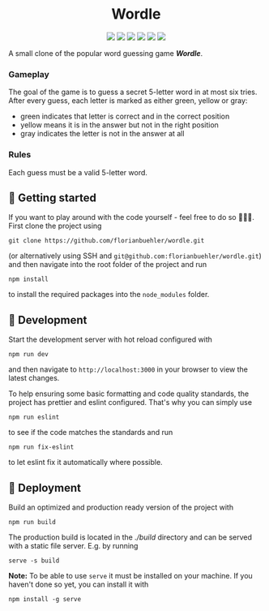 <h1 align="center">
  Wordle
</h1>

<p align="center">
    <a style="text-decoration: none" href="https://reactjs.org/" alt="React">
        <img src="https://img.shields.io/badge/framework-React-61dbfb" /></a>
    <a style="text-decoration: none" href="https://www.typescriptlang.org/" alt="TypeScript">
        <img src="https://img.shields.io/badge/language-TypeScript-3178c6" /></a>
    <a style="text-decoration: none" href="https://styled-components.com/" alt="Styled Components">
        <img src="https://img.shields.io/badge/styling-Styled_Components-dd6f93" /></a>
    <a style="text-decoration: none" href="https://react.semantic-ui.com/" alt="Semantic UI React">
        <img src="https://img.shields.io/badge/component_library-Semantic_UI_React-35bdb2" /></a>
    <a style="text-decoration: none" href="https://eslint.org/" alt="Eslint">
        <img src="https://img.shields.io/badge/linter-ESLint-4a31c3" /></a>
    <a style="text-decoration: none" href="https://prettier.io/" alt="Prettier">
        <img src="https://img.shields.io/badge/code_style-Prettier-ff69b4" /></a>
</p>


A small clone of the popular word guessing game _**Wordle**_.


### Gameplay

The goal of the game is to guess a secret 5-letter word in at most six tries. 
After every guess, each letter is marked as either green, yellow or gray:

- green indicates that letter is correct and in the correct position
- yellow means it is in the answer but not in the right position
- gray indicates the letter is not in the answer at all

### Rules

Each guess must be a valid 5-letter word.


## 🚀 Getting started

If you want to play around with the code yourself - feel free to do so 🧑🏻‍💻. First clone the project using
```shell script
git clone https://github.com/florianbuehler/wordle.git
```
(or alternatively using SSH and `git@github.com:florianbuehler/wordle.git`) and then navigate into the root folder of the project and run
```shell script
npm install
```
to install the required packages into the `node_modules` folder.


## 🔧 Development

Start the development server with hot reload configured with
```shell script
npm run dev
```
and then navigate to `http://localhost:3000` in your browser to view the latest changes.

To help ensuring some basic formatting and code quality standards, the project has prettier and eslint configured. That's why you can simply use
```shell script
npm run eslint
```
to see if the code matches the standards and run
```shell script
npm run fix-eslint
```
to let eslint fix it automatically where possible.


## 💫 Deployment

Build an optimized and production ready version of the project with
```shell script
npm run build
```
The production build is located in the *./build* directory and can be served with a static file server. E.g. by running
```shell script
serve -s build
```
**Note:** To be able to use `serve` it must be installed on your machine. If you haven't done so yet, you can install it with
```shell script
npm install -g serve
```
